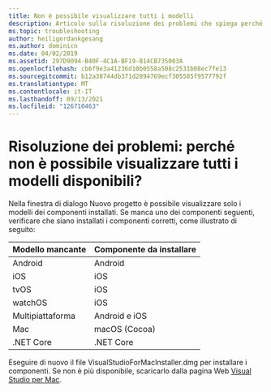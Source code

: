 ```yaml
---
title: Non è possibile visualizzare tutti i modelli
description: Articolo sulla risoluzione dei problemi che spiega perché non è possibile visualizzare tutti i modelli.
ms.topic: troubleshooting
author: heiligerdankgesang
ms.author: dominicn
ms.date: 04/02/2019
ms.assetid: 297D9094-B40F-4C1A-BF19-B14CB735003A
ms.openlocfilehash: cb6f9e3a41236d10b0558a508c2531b08ec7fe13
ms.sourcegitcommit: b12a38744db371d2894769ecf305585f9577792f
ms.translationtype: MT
ms.contentlocale: it-IT
ms.lasthandoff: 09/13/2021
ms.locfileid: "126710463"
---
```

# <a name="troubleshooting-why-can-i-not-see-all-available-templates"></a>Risoluzione dei problemi: perché non è possibile visualizzare tutti i modelli disponibili?

Nella finestra di dialogo Nuovo progetto è possibile visualizzare solo i modelli dei componenti installati. Se manca uno dei componenti seguenti, verificare che siano installati i componenti corretti, come illustrato di seguito:

|Modello mancante  |Componente da installare  |
|---------|---------|
|Android     |Android        |
|iOS     |iOS         |
|tvOS     |iOS         |
|watchOS     |iOS         |
|Multipiattaforma     |Android e iOS         |
|Mac     |macOS (Cocoa)         |
|.NET Core     |.NET Core         |

Eseguire di nuovo il file VisualStudioForMacInstaller.dmg per installare i componenti. Se non è più disponibile, scaricarlo dalla pagina Web [Visual Studio per Mac](https://visualstudio.microsoft.com/vs/mac/).
